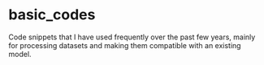 # basic_codes
Code snippets that I have used frequently over the past few years, mainly for processing datasets and making them compatible with an existing model.
